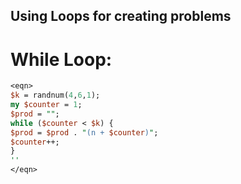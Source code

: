 ## Using Loops for creating problems

# While Loop:

```Perl
<eqn>
$k = randnum(4,6,1);
my $counter = 1;
$prod = "";
while ($counter < $k) {
$prod = $prod . "(n + $counter)";
$counter++;
}
''
</eqn>
```

